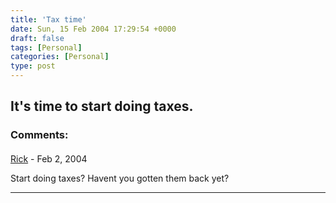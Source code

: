 ```yaml
---
title: 'Tax time'
date: Sun, 15 Feb 2004 17:29:54 +0000
draft: false
tags: [Personal]
categories: [Personal]
type: post
---
```


It's time to start doing taxes.
---
### Comments:
#### 
[Rick]( "") - <time datetime="2004-02-17 07:27:50">Feb 2, 2004</time>

Start doing taxes? Havent you gotten them back yet?
<hr />
